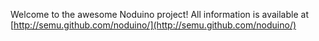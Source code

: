 Welcome to the awesome Noduino project! All information is available at [http://semu.github.com/noduino/](http://semu.github.com/noduino/)